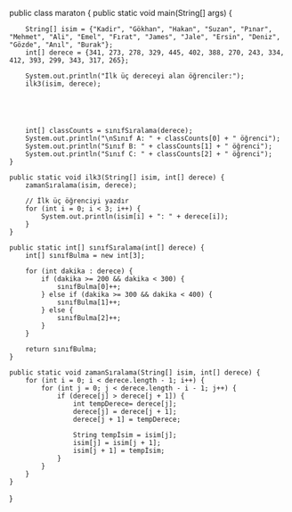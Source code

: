 public class maraton {
    public static void main(String[] args) {

        String[] isim = {"Kadir", "Gökhan", "Hakan", "Suzan", "Pınar", "Mehmet", "Ali", "Emel", "Fırat", "James", "Jale", "Ersin", "Deniz", "Gözde", "Anıl", "Burak"};
        int[] derece = {341, 273, 278, 329, 445, 402, 388, 270, 243, 334, 412, 393, 299, 343, 317, 265};

        System.out.println("İlk üç dereceyi alan öğrenciler:");
        ilk3(isim, derece);





        int[] classCounts = sınıfSıralama(derece);
        System.out.println("\nSınıf A: " + classCounts[0] + " öğrenci");
        System.out.println("Sınıf B: " + classCounts[1] + " öğrenci");
        System.out.println("Sınıf C: " + classCounts[2] + " öğrenci");
    }

    public static void ilk3(String[] isim, int[] derece) {
        zamanSıralama(isim, derece);

        // İlk üç öğrenciyi yazdır
        for (int i = 0; i < 3; i++) {
            System.out.println(isim[i] + ": " + derece[i]);
        }
    }

    public static int[] sınıfSıralama(int[] derece) {
        int[] sınıfBulma = new int[3];

        for (int dakika : derece) {
            if (dakika >= 200 && dakika < 300) {
                sınıfBulma[0]++;
            } else if (dakika >= 300 && dakika < 400) {
                sınıfBulma[1]++;
            } else {
                sınıfBulma[2]++;
            }
        }

        return sınıfBulma;
    }

    public static void zamanSıralama(String[] isim, int[] derece) {
        for (int i = 0; i < derece.length - 1; i++) {
            for (int j = 0; j < derece.length - i - 1; j++) {
                if (derece[j] > derece[j + 1]) {
                    int tempDerece= derece[j];
                    derece[j] = derece[j + 1];
                    derece[j + 1] = tempDerece;

                    String tempİsim = isim[j];
                    isim[j] = isim[j + 1];
                    isim[j + 1] = tempİsim;
                }
            }
        }
    }
}
